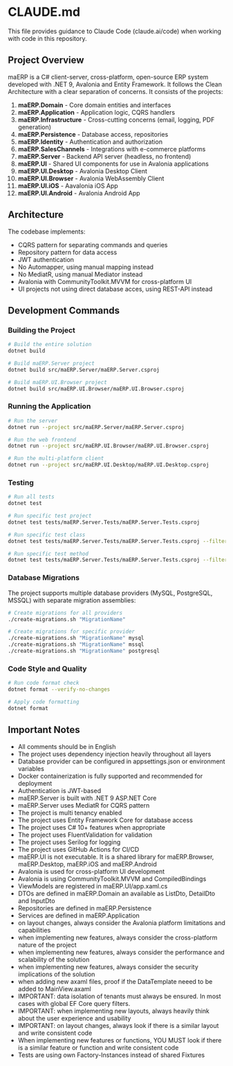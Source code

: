 # CLAUDE.md

This file provides guidance to Claude Code (claude.ai/code) when working with code in this repository.

## Project Overview

maERP is a C# client-server, cross-platform, open-source ERP system developed with .NET 9, Avalonia and Entity Framework. It follows the Clean Architecture with a clear separation of concerns. It consists of the projects:

1. **maERP.Domain** - Core domain entities and interfaces
2. **maERP.Application** - Application logic, CQRS handlers
3. **maERP.Infrastructure** - Cross-cutting concerns (email, logging, PDF generation)
4. **maERP.Persistence** - Database access, repositories
5. **maERP.Identity** - Authentication and authorization
6. **maERP.SalesChannels** - Integrations with e-commerce platforms
7. **maERP.Server** - Backend API server (headless, no frontend)
8. **maERP.UI** - Shared UI components for use in Avalonia applications
9. **maERP.UI.Desktop** - Avalonia Desktop Client
10. **maERP.UI.Browser** - Avalonia WebAssembly Client
11. **maERP.UI.iOS** - Aavalonia iOS App
12. **maERP.UI.Android** - Avalonia Android App

## Architecture

The codebase implements:
- CQRS pattern for separating commands and queries
- Repository pattern for data access
- JWT authentication
- No Automapper, using manual mapping instead
- No MediatR, using manual Mediator instead
- Avalonia with CommunityToolkit.MVVM for cross-platform UI
- UI projects not using direct database acces, using REST-API instead

## Development Commands

### Building the Project

```bash
# Build the entire solution
dotnet build

# Build maERP.Server project
dotnet build src/maERP.Server/maERP.Server.csproj

# Build maERP.UI.Browser project
dotnet build src/maERP.UI.Browser/maERP.UI.Browser.csproj

```

### Running the Application

```bash
# Run the server
dotnet run --project src/maERP.Server/maERP.Server.csproj

# Run the web frontend
dotnet run --project src/maERP.UI.Browser/maERP.UI.Browser.csproj

# Run the multi-platform client
dotnet run --project src/maERP.UI.Desktop/maERP.UI.Desktop.csproj
```

### Testing

```bash
# Run all tests
dotnet test

# Run specific test project
dotnet test tests/maERP.Server.Tests/maERP.Server.Tests.csproj

# Run specific test class
dotnet test tests/maERP.Server.Tests/maERP.Server.Tests.csproj --filter "FullyQualifiedName~CustomerCrudTest"

# Run specific test method
dotnet test tests/maERP.Server.Tests/maERP.Server.Tests.csproj --filter "FullyQualifiedName~CustomerCrudTest.CustomerCreateTest"
```

### Database Migrations

The project supports multiple database providers (MySQL, PostgreSQL, MSSQL) with separate migration assemblies:

```bash
# Create migrations for all providers
./create-migrations.sh "MigrationName"

# Create migrations for specific provider
./create-migrations.sh "MigrationName" mysql
./create-migrations.sh "MigrationName" mssql
./create-migrations.sh "MigrationName" postgresql
```

### Code Style and Quality

```bash
# Run code format check
dotnet format --verify-no-changes

# Apply code formatting
dotnet format
```

## Important Notes

- All comments should be in English
- The project uses dependency injection heavily throughout all layers
- Database provider can be configured in appsettings.json or environment variables
- Docker containerization is fully supported and recommended for deployment
- Authentication is JWT-based
- maERP.Server is built with .NET 9 ASP.NET Core
- maERP.Server uses MediatR for CQRS pattern
- The project is multi tenancy enabled
- The project uses Entity Framework Core for database access
- The project uses C# 10+ features when appropriate
- The project uses FluentValidation for validation
- The project uses Serilog for logging
- The project uses GitHub Actions for CI/CD
- maERP.UI is not executable. It is a shared library for maERP.Browser, maERP.Desktop, maERP.iOS and maERP.Android
- Avalonia is used for cross-platform UI development
- Avalonia is using CommunityToolkit.MVVM and CompiledBindings
- ViewModels are registered in maERP.UI/app.xaml.cs
- DTOs are defined in maERP.Domain an available as ListDto, DetailDto and InputDto
- Repositories are defined in maERP.Persistence
- Services are defined in maERP.Application
- on layout changes, always consider the Avalonia platform limitations and capabilities
- when implementing new features, always consider the cross-platform nature of the project
- when implementing new features, always consider the performance and scalability of the solution
- when implementing new features, always consider the security implications of the solution
- when adding new axaml files, proof if the DataTemplate neeed to be added to MainView.axaml
- IMPORTANT: data isolation of tenants must always be ensured. In most cases with global EF Core query filters.
- IMPORTANT: when implementing new layouts, always heavily think about the user experience and usability
- IMPORTANT: on layout changes, always look if there is a similar layout and write consistent code
- When implementing new features or functions, YOU MUST look if there is a similar feature or function and write consistent code
- Tests are using own Factory-Instances instead of shared Fixtures